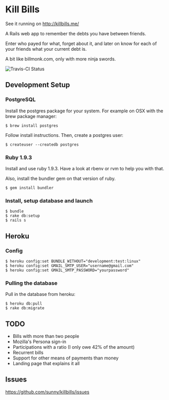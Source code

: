 Kill Bills
==========

See it running on http://killbills.me/

A Rails web app to remember the debts you have between friends.

Enter who payed for what, forget about it, and later on know for each of your friends what your current debt is.

A bit like billmonk.com, only with more ninja swords.

![Travis-CI Status](https://api.travis-ci.org/sunny/killbills.png)

Development Setup
-----------------

### PostgreSQL

Install the postgres package for your system. For example on OSX with the brew package manager:

    $ brew install postgres

Follow install instructions. Then, create a postgres user:

    $ createuser --createdb postgres

### Ruby 1.9.3

Install and use ruby 1.9.3. Have a look at rbenv or rvm to help you with that.

Also, install the bundler gem on that version of ruby.

    $ gem install bundler

### Install, setup database and launch

    $ bundle
    $ rake db:setup
    $ rails s


Heroku
------

### Config

    $ heroku config:set BUNDLE_WITHOUT="development:test:linux"
    $ heroku config:set GMAIL_SMTP_USER="username@gmail.com"
    $ heroku config:set GMAIL_SMTP_PASSWORD="yourpassword"

### Pulling the database

Pull in the database from heroku:

    $ heroku db:pull
    $ rake db:migrate

TODO
----

* Bills with more than two people
* Mozilla's Persona sign-in
* Participations with a ratio (I only owe 42% of the amount)
* Recurrent bills
* Support for other means of payments than money
* Landing page that explains it all

Issues
------

https://github.com/sunny/killbills/issues
